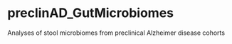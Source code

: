 # preclinAD_GutMicrobiomes
Analyses of stool microbiomes from preclinical Alzheimer disease cohorts
